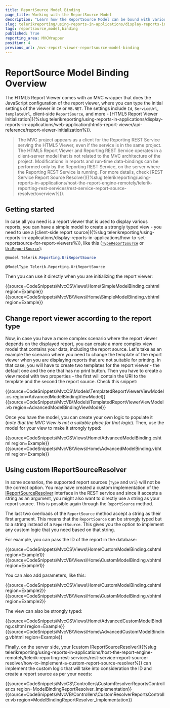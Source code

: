 ```yaml
---
title: ReportSource Model Binding
page_title: Working with the ReportSource Model
description: "Learn how the ReportSource Model can be bound with various client report sources in the MVC Report Viewer and how to implement a custom resolver."
slug: telerikreporting/using-reports-in-applications/display-reports-in-applications/web-application/html5-asp.net-mvc-report-viewer/reportsource-model-binding
tags: reportsource,model,binding
published: True
reporting_area: MVCWrapper
position: 4
previous_url: /mvc-report-viewer-reportsource-model-binding
---
```


# ReportSource Model Binding Overview

The HTML5 Report Viewer comes with an MVC wrapper that does the JavaScript configuration of the report viewer, where you can type the initial settings of the viewer in `C#` or `VB.NET`. The settings include `Id`, `ServiceUrl`, `templateUrl`, client-side `ReportSource`, and more - [HTML5 Report Viewer Initialization]({%slug telerikreporting/using-reports-in-applications/display-reports-in-applications/web-application/html5-report-viewer/api-reference/report-viewer-initialization%}).

> The MVC project appears as a client for the Reporting REST Service serving the HTML5 Viewer, even if the service is in the same project. The HTML5 Report Viewer and Reporting REST Service operates in a client-server model that is not related to the MVC architecture of the project. Modifications in reports and run-time data-bindings can be performed only by the Reporting REST Service, on the server where the Reporting REST Service is running. For more details, check [REST Service Report Source Resolver]({%slug telerikreporting/using-reports-in-applications/host-the-report-engine-remotely/telerik-reporting-rest-services/rest-service-report-source-resolver/overview%}).

## Getting started

In case all you need is a report viewer that is used to display various reports, you can have a simple model to create a strongly typed view - you need to use a [client-side report source]({%slug telerikreporting/using-reports-in-applications/display-reports-in-applications/how-to-set-reportsource-for-report-viewers%}), like this ([`TypeReportSource`](/api/telerik.reporting.typereportsource) or [`UriReportSource`](/api/telerik.reporting.urireportsource)):

````C#
@model Telerik.Reporting.UriReportSource
````
````VB
@ModelType Telerik.Reporting.UriReportSource
````


Then you can use it directly when you are initializing the report viewer:

{{source=CodeSnippets\MvcCS\Views\Home\SimpleModelBinding.cshtml region=Example}}
{{source=CodeSnippets\MvcVB\Views\Home\SimpleModelBinding.vbhtml region=Example}}


## Change report viewer according to the report type

Now, in case you have a more complex scenario where the report viewer depends on the displayed report, you can create a more complex view model that contains your data, including the report source. Let's take as an example the scenario where you need to change the template of the report viewer when you are displaying reports that are not suitable for printing. In that case, you will have to create two templates for the report viewer - the default one and the one that has no print button. Then you have to create a view model with two properties - the first will contain the URI to the template and the second the report source. Check this snippet:

{{source=CodeSnippets\MvcCS\Models\TemplatedReportViewerViewModel.cs region=AdvancedModelBindingViewModel}}
{{source=CodeSnippets\MvcVB\Models\TemplatedReportViewerViewModel.vb region=AdvancedModelBindingViewModel}}


Once you have the model, you can create your own logic to populate it (*note that the MVC View is not a suitable place for that logic*). Then, use the model for your view to make it strongly typed:

{{source=CodeSnippets\MvcCS\Views\Home\AdvancedModelBinding.cshtml region=Example}}
{{source=CodeSnippets\MvcVB\Views\Home\AdvancedModelBinding.vbhtml region=Example}}


## Using custom IReportSourceResolver

In some scenarios, the supported report sources (`Type` and `Uri`) will not be the correct option. You may have created a custom implementation of the [IReportSourceResolver](/api/telerik.reporting.services.ireportsourceresolver) interface in the REST service and since it accepts a string as an argument, you might also want to directly use a string as your report source. This is possible again through the `ReportSource` method. 

The last two overloads of the `ReportSource` method accept a string as their first argument. This means that the `ReportSource` can be strongly typed but to a string instead of a `ReportSource`. This gives you the option to implement any custom logic that you need based on that string. 

For example, you can pass the ID of the report in the database:

{{source=CodeSnippets\MvcCS\Views\Home\CustomModelBinding.cshtml region=Example1}}
{{source=CodeSnippets\MvcVB\Views\Home\CustomModelBinding.vbhtml region=Example1}}


You can also add parameters, like this:

{{source=CodeSnippets\MvcCS\Views\Home\CustomModelBinding.cshtml region=Example2}}
{{source=CodeSnippets\MvcVB\Views\Home\CustomModelBinding.vbhtml region=Example2}}


The view can also be strongly typed:

{{source=CodeSnippets\MvcCS\Views\Home\AdvancedCustomModelBinding.cshtml region=Example}}
{{source=CodeSnippets\MvcVB\Views\Home\AdvancedCustomModelBinding.vbhtml region=Example}}


Finally, on the server side, your [custom IReportSourceResolver]({%slug telerikreporting/using-reports-in-applications/host-the-report-engine-remotely/telerik-reporting-rest-services/rest-service-report-source-resolver/how-to-implement-a-custom-report-source-resolver%}) can implement the custom logic that will take into consideration the ID and create a report source as per your needs:

{{source=CodeSnippets\MvcCS\Controllers\CustomResolverReportsController.cs region=ModelBindingReportResolver_Implementation}}
{{source=CodeSnippets\MvcVB\Controllers\CustomResolverReportsController.vb region=ModelBindingReportResolver_Implementation}}

